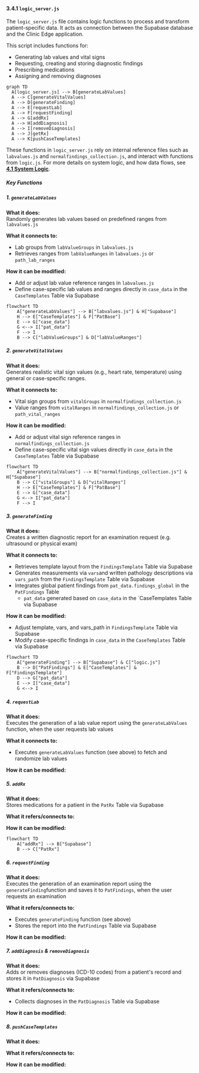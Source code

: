 #### 3.4.1  `logic_server.js`

The `logic_server.js` file contains logic functions to process and transform patient-specific data. It acts as connection between the Supabase database and the Clinic Edge application. 

This script includes functions for:
- Generating lab values and vital signs
- Requesting, creating and storing diagnostic findings
- Prescribing medications
- Assigning and removing diagnoses

```mermaid
graph TD
  A[logic_server.js] --> B[generateLabValues]
  A --> C[generateVitalValues]
  A --> D[generateFinding]
  A --> E[requestLab]
  A --> F[requestFinding]
  A --> G[addRx]
  A --> H[addDiagnosis]
  A --> I[removeDiagnosis]
  A --> J[getRx]
  A --> K[pushCaseTemplates]
```

These functions in `logic_server.js` rely on internal reference files such as `labvalues.js` and `normalfindings_collection.js`, and interact with functions from `logic.js`. For more details on system logic, and how data flows, see [**4.1 System Logic**](../4_1_system_logic.md).

##### Key Functions

##### 1. `generateLabValues`

**What it does:**  
Randomly generates lab values based on predefined ranges from `labvalues.js`

**What it connects to:**  
- Lab groups from `labValueGroups` in `labvalues.js`
- Retrieves ranges from `labValueRanges` in `labvalues.js` or `path_lab_ranges`

**How it can be modified:**  
- Add or adjust lab value reference ranges in `labvalues.js`
- Define case-specific lab values and ranges directly in `case_data` in the `CaseTemplates` Table via Supabase

```mermaid
flowchart TD
    A["generateLabValues"] --> B["labvalues.js"] & H["Supabase"]
    H --> E["CaseTemplates"] & F["PatBase"]
    E --> G["case_data"]
    G <--> I["pat_data"]
    F --> I
    B --> C["labValueGroups"] & D["labValueRanges"]
```

##### 2. `generateVitalValues`

**What it does:**  
Generates realistic vital sign values (e.g., heart rate, temperature) using general or case-specific ranges.

**What it connects to:**  
- Vital sign groups from `vitalGroups` in `normalfindings_collection.js`
- Value ranges from `vitalRanges` in `normalfindings_collection.js` or `path_vital_ranges`

**How it can be modified:**  
- Add or adjust vital sign reference ranges in `normalfindings_collection.js`
- Define case-specific vital sign values directly in `case_data` in the `CaseTemplates` Table via Supabase

```mermaid
flowchart TD
    A["generateVitalValues"] --> B["normalfindings_collection.js"] & H["Supabase"]
    B --> C["vitalGroups"] & D["vitalRanges"]
    H --> E["CaseTemplates"] & F["PatBase"]
    E --> G["case_data"]
    G <--> I["pat_data"]
    F --> I
```

##### 3. `generateFinding`

**What it does:**  
Creates a written diagnostic report for an examination request (e.g. ultrasound or physical exam)

**What it connects to:**  
- Retrieves template layout from the `FindingsTemplate` Table via Supabase
- Generates measurements via `vars`and written pathology descriptions via `vars_path` from the `FindingsTemplate` Table via Supabase 
- Integrates global patient findings from `pat_data.findings_global` in the `PatFindings` Table 
  - `pat_data` generated based on `case_data` in the `CaseTemplates Table via Supabase

**How it can be modified:**  
- Adjust template, vars, and vars_path in `FindingsTemplate` Table via Supabase
- Modify case-specific findings in `case_data` in the `CaseTemplates` Table via Supabase

```mermaid
flowchart TD
    A["generateFinding"] --> B["Supabase"] & C["logic.js"]
    B --> D["PatFindings"] & E["CaseTemplates"] & F["FindingsTemplate"]
    D --> G["pat_data"]
    E --> I["case_data"]
    G <--> I
```

##### 4. `requestLab`

**What it does:**  
Executes the generation of a lab value report using the `generateLabValues` function, when the user requests lab values

**What it connects to:**  
- Executes `generateLabValues` function (see above) to fetch and randomize lab values

**How it can be modified:**  

##### 5. `addRx`

**What it does:**  
Stores medications for a patient in the `PatRx` Table via Supabase

**What it refers/connects to:**  

**How it can be modified:**  

```mermaid
flowchart TD
    A["addRx"] --> B["Supabase"]
    B --> C["PatRx"]
```

##### 6. `requestFinding`

**What it does:**  
Executes the generation of an examination report using the `generateFinding`function and saves it to `PatFindings`, when the user requests an examination

**What it refers/connects to:**  
- Executes `generateFinding` function (see above)
- Stores the report into the `PatFindings` Table via Supabase

**How it can be modified:**  

##### 7. `addDiagnosis` & `removeDiagnosis`

**What it does:**  
Adds or removes diagnoses (ICD-10 codes) from a patient's record and stores it in `PatDiagnosis` via Supabase

**What it refers/connects to:**  
- Collects diagnoses in the `PatDiagnosis` Table via Supabase

**How it can be modified:**  

##### 8. `pushCaseTemplates`

**What it does:**  

**What it refers/connects to:**  

**How it can be modified:**  
